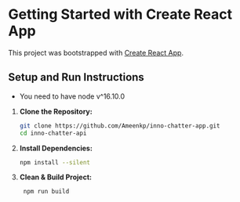 # Getting Started with Create React App

This project was bootstrapped with [Create React App](https://github.com/facebook/create-react-app).

## Setup and Run Instructions

- You need to have node v^16.10.0

1. **Clone the Repository:**
   ```bash
   git clone https://github.com/Ameenkp/inno-chatter-app.git
   cd inno-chatter-api
   ```
2. **Install Dependencies:**
   ```bash
   npm install --silent
   ```
3. **Clean & Build Project:**
   ```bash
    npm run build
   ```